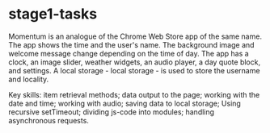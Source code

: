 # stage1-tasks

Momentum is an analogue of the Chrome Web Store app of the same name. The app shows the time and the user's name. The background image and welcome message change depending on the time of day.
The app has a clock, an image slider, weather widgets, an audio player, a day quote block, and settings. A local storage - local storage - is used to store the username and locality.

Key skills:
item retrieval methods;
data output to the page;
working with the date and time;
working with audio;
saving data to local storage;
Using recursive setTimeout;
dividing js-code into modules;
handling asynchronous requests.

